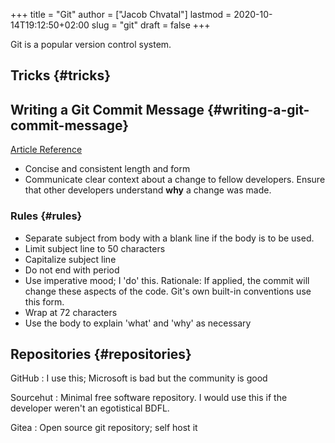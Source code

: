 +++
title = "Git"
author = ["Jacob Chvatal"]
lastmod = 2020-10-14T19:12:50+02:00
slug = "git"
draft = false
+++

Git is a popular version control system.


## Tricks {#tricks}


## Writing a Git Commit Message {#writing-a-git-commit-message}

[Article Reference](https://chris.beams.io/posts/git-commit/)

-   Concise and consistent length and form
-   Communicate clear context about a change to fellow developers.
    Ensure that other developers understand **why** a change was made.


### Rules {#rules}

-   Separate subject from body with a blank line
    if the body is to be used.
-   Limit subject line to 50 characters
-   Capitalize subject line
-   Do not end with period
-   Use imperative mood; I 'do' this.
    Rationale: If applied, the commit will change these aspects of the code.
    Git's own built-in conventions use this form.
-   Wrap at 72 characters
-   Use the body to explain 'what' and 'why' as necessary


## Repositories {#repositories}

GitHub
: I use this; Microsoft is bad but the community is good

Sourcehut
: Minimal free software repository. I would use this if the developer weren't an egotistical BDFL.

Gitea
: Open source git repository; self host it
